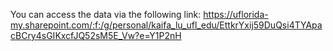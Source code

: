 
You can access the data via the following link: https://uflorida-my.sharepoint.com/:f:/g/personal/kaifa_lu_ufl_edu/EttkrYxij59DuQsi4TYApacBCry4sGIKxcfJQ52sM5E_Vw?e=Y1P2nH
